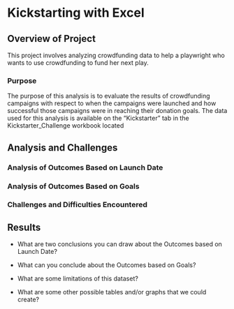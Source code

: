 # Kickstarting with Excel

## Overview of Project

This project involves analyzing crowdfunding data to help a playwright who wants to use crowdfunding to fund her next play.

### Purpose

The purpose of this analysis is to evaluate the results of crowdfunding campaigns with respect to when the campaigns were launched and how successful those campaigns were in reaching their donation goals. The data used for this analysis is available on the “Kickstarter” tab in the Kickstarter_Challenge workbook located

## Analysis and Challenges

### Analysis of Outcomes Based on Launch Date

### Analysis of Outcomes Based on Goals

### Challenges and Difficulties Encountered

## Results

- What are two conclusions you can draw about the Outcomes based on Launch Date?

- What can you conclude about the Outcomes based on Goals?

- What are some limitations of this dataset?

- What are some other possible tables and/or graphs that we could create?
